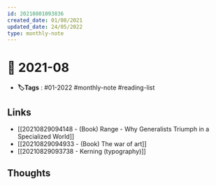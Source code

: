 ```yaml
---
id: 20210801093836
created_date: 01/08/2021
updated_date: 24/05/2022
type: monthly-note
---
```


# 📅 2021-08
- **🏷️Tags** :  #01-2022 #monthly-note #reading-list

## Links
- [[20210829094148 - (Book) Range - Why Generalists Triumph in a Specialized World]]
- [[20210829094933 - (Book) The war of art]]
- [[20210829093738 - Kerning (typography)]]
## Thoughts
